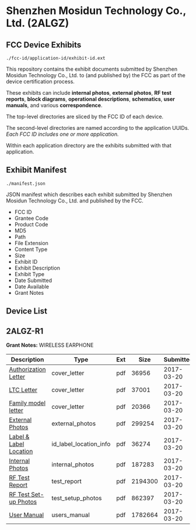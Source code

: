 # Shenzhen Mosidun Technology Co., Ltd. (2ALGZ)
## FCC Device Exhibits

```
./fcc-id/application-id/exhibit-id.ext
```

This repository contains the exhibit documents submitted by Shenzhen Mosidun Technology Co., Ltd. to (and published by) the FCC as part of the device certification process.

These exhibits can include **internal photos**, **external photos**, **RF test reports**, **block diagrams**, **operational descriptions**, **schematics**, **user manuals**, and various **correspondence**.

The top-level directories are sliced by the FCC ID of each device.

The second-level directories are named according to the application UUIDs. *Each FCC ID includes one or more application.*

Within each application directory are the exhibits submitted with that application. 

## Exhibit Manifest

```
./manifest.json
```

JSON manifest which describes each exhibit submitted by Shenzhen Mosidun Technology Co., Ltd. and published by the FCC.

- FCC ID
- Grantee Code
- Product Code
- MD5
- Path
- File Extension
- Content Type
- Size
- Exhibit ID
- Exhibit Description
- Exhibit Type
- Date Submitted
- Date Available
- Grant Notes

## Device List
## 2ALGZ-R1
**Grant Notes:** WIRELESS EARPHONE

| Description | Type | Ext | Size | Submitted | Available |
| ----------- | ---- | --- | ---- | --------- | --------- |
| [Authorization Letter](2ALGZ-R1/61e43a18404164ff6517d4fae09f97ca/3322829.pdf) | cover_letter | pdf | 36956 | 2017-03-20 | 2017-03-20 |
| [LTC Letter](2ALGZ-R1/61e43a18404164ff6517d4fae09f97ca/3322830.pdf) | cover_letter | pdf | 37001 | 2017-03-20 | 2017-03-20 |
| [Family model letter](2ALGZ-R1/61e43a18404164ff6517d4fae09f97ca/3322831.pdf) | cover_letter | pdf | 20366 | 2017-03-20 | 2017-03-20 |
| [External Photos](2ALGZ-R1/61e43a18404164ff6517d4fae09f97ca/3322832.pdf) | external_photos | pdf | 299254 | 2017-03-20 | 2017-03-20 |
| [Label & Label Location](2ALGZ-R1/61e43a18404164ff6517d4fae09f97ca/3322833.pdf) | id_label_location_info | pdf | 36274 | 2017-03-20 | 2017-03-20 |
| [Internal Photos](2ALGZ-R1/61e43a18404164ff6517d4fae09f97ca/3322834.pdf) | internal_photos | pdf | 187283 | 2017-03-20 | 2017-03-20 |
| [RF Test Report](2ALGZ-R1/61e43a18404164ff6517d4fae09f97ca/3322837.pdf) | test_report | pdf | 2194300 | 2017-03-20 | 2017-03-20 |
| [RF Test Set-up Photos](2ALGZ-R1/61e43a18404164ff6517d4fae09f97ca/3322838.pdf) | test_setup_photos | pdf | 862397 | 2017-03-20 | 2017-03-20 |
| [User Manual](2ALGZ-R1/61e43a18404164ff6517d4fae09f97ca/3322839.pdf) | users_manual | pdf | 1782664 | 2017-03-20 | 2017-03-20 |

